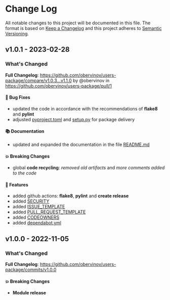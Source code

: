 # Change Log
All notable changes to this project will be documented in this file.
The format is based on [Keep a Changelog](http://keepachangelog.com/) and this project adheres to [Semantic Versioning](http://semver.org/).


## v1.0.1 - 2023-02-28
### What's Changed
**Full Changelog**: https://github.com/obervinov/users-package/compare/v1.0.3...v1.1.0 by @obervinov in https://github.com/obervinov/users-package/pull/1
#### 🐛 Bug Fixes
* updated the code in accordance with the recommendations of **flake8** and **pylint**
* adjusted [pyproject.toml](https://github.com/obervinov/users-package/blob/main/pyproject.toml) and [setup.py](https://github.com/obervinov/users-package/blob/main/setup.py) for package delivery
#### 📚 Documentation
* updated and expanded the documentation in the file [README.md](https://github.com/obervinov/users-package/blob/main/README.md)
#### 💥 Breaking Changes
* global **code recycling**: _removed old artifacts_ and _more comments added to the code_
#### 🚀 Features
* added github actions: **flake8**, **pylint** and **create release**
* added [SECURITY](https://github.com/obervinov/users-package/blob/main/SECURITY.md)
* added [ISSUE_TEMPLATE](https://github.com/obervinov/users-package/tree/main/.github/ISSUE_TEMPLATE)
* added [PULL_REQUEST_TEMPLATE](https://github.com/obervinov/users-package/tree/main/.github/PULL_REQUEST_TEMPLATE)
* added [CODEOWNERS](https://github.com/obervinov/users-package/tree/main/.github/CODEOWNERS)
* added [dependabot.yml](https://github.com/obervinov/users-package/tree/main/.github/dependabot.yml)



## v1.0.0 - 2022-11-05
### What's Changed
**Full Changelog**: https://github.com/obervinov/users-package/commits/v1.0.0
#### 💥 Breaking Changes
* **Module release**
